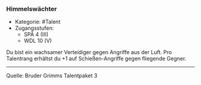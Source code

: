 ### Himmelswächter

- Kategorie: #Talent
- Zugangsstufen:
  - SPÄ 4 (III)
  - WDL 10 (V)

Du bist ein wachsamer Verteidiger gegen Angriffe aus der Luft. Pro Talentrang erhältst du +1 auf Schießen-Angriffe gegen fliegende Gegner.

---

Quelle: Bruder Grimms Talentpaket 3
